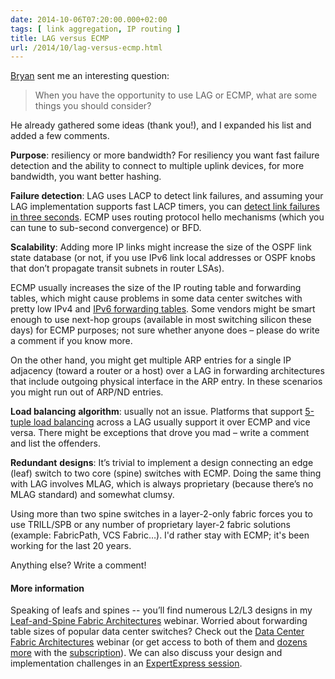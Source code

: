 ```yaml
---
date: 2014-10-06T07:20:00.000+02:00
tags: [ link aggregation, IP routing ]
title: LAG versus ECMP
url: /2014/10/lag-versus-ecmp.html
---
```


[Bryan](https://www.linkedin.com/in/bryanbartik) sent me an interesting question:

> When you have the opportunity to use LAG or ECMP, what are some things you should consider?

He already gathered some ideas (thank you!), and I expanded his list and added a few comments.

**Purpose**: resiliency or more bandwidth? For resiliency you want fast failure detection and the ability to connect to multiple uplink devices, for more bandwidth, you want better hashing.
<!--more-->
**Failure detection**: LAG uses LACP to detect link failures, and assuming your LAG implementation supports fast LACP timers, you can [detect link failures in three seconds](http://blog.ipspace.net/2012/09/do-we-need-lacp-and-udld.html). ECMP uses routing protocol hello mechanisms (which you can tune to sub-second convergence) or BFD.

**Scalability**: Adding more IP links might increase the size of the OSPF link state database (or not, if you use IPv6 link local addresses or OSPF knobs that don’t propagate transit subnets in router LSAs).

ECMP usually increases the size of the IP routing table and forwarding tables, which might cause problems in some data center switches with pretty low IPv4 and [IPv6 forwarding tables](http://blog.ipspace.net/2014/09/ipv6-neighbor-discovery-nd-and.html). Some vendors might be smart enough to use next-hop groups (available in most switching silicon these days) for ECMP purposes; not sure whether anyone does – please do write a comment if you know more.

On the other hand, you might get multiple ARP entries for a single IP adjacency (toward a router or a host) over a LAG in forwarding architectures that include outgoing physical interface in the ARP entry. In these scenarios you might run out of ARP/ND entries.

**Load balancing** **algorithm**: usually not an issue. Platforms that support [5-tuple load balancing](http://blog.ipspace.net/2006/12/per-port-cef-load-sharing.html) across a LAG usually support it over ECMP and vice versa. There might be exceptions that drove you mad – write a comment and list the offenders.

**Redundant** **designs**: It’s trivial to implement a design connecting an edge (leaf) switch to two core (spine) switches with ECMP. Doing the same thing with LAG involves MLAG, which is always proprietary (because there’s no MLAG standard) and somewhat clumsy.

Using more than two spine switches in a layer-2-only fabric forces you to use TRILL/SPB or any number of proprietary layer-2 fabric solutions (example: FabricPath, VCS Fabric…). I'd rather stay with ECMP; it's been working for the last 20 years.

Anything else? Write a comment!

#### More information

Speaking of leafs and spines -- you’ll find numerous L2/L3 designs in my [Leaf-and-Spine Fabric Architectures](http://www.ipspace.net/Leaf-and-Spine_Fabric_Architectures) webinar. Worried about forwarding table sizes of popular data center switches? Check out the [Data Center Fabric Architectures](http://www.ipspace.net/Data_Center_Fabrics) webinar (or get access to both of them and [dozens more](http://www.ipspace.net/Webinars) with the [subscription](http://www.ipspace.net/Subscription)). We can also discuss your design and implementation challenges in an [ExpertExpress session](http://www.ipspace.net/ExpertExpress).

